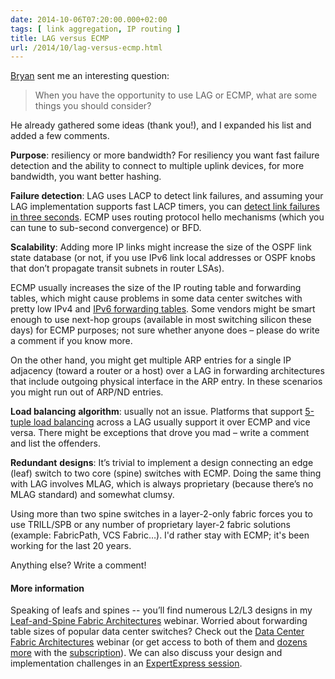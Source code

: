 ```yaml
---
date: 2014-10-06T07:20:00.000+02:00
tags: [ link aggregation, IP routing ]
title: LAG versus ECMP
url: /2014/10/lag-versus-ecmp.html
---
```


[Bryan](https://www.linkedin.com/in/bryanbartik) sent me an interesting question:

> When you have the opportunity to use LAG or ECMP, what are some things you should consider?

He already gathered some ideas (thank you!), and I expanded his list and added a few comments.

**Purpose**: resiliency or more bandwidth? For resiliency you want fast failure detection and the ability to connect to multiple uplink devices, for more bandwidth, you want better hashing.
<!--more-->
**Failure detection**: LAG uses LACP to detect link failures, and assuming your LAG implementation supports fast LACP timers, you can [detect link failures in three seconds](http://blog.ipspace.net/2012/09/do-we-need-lacp-and-udld.html). ECMP uses routing protocol hello mechanisms (which you can tune to sub-second convergence) or BFD.

**Scalability**: Adding more IP links might increase the size of the OSPF link state database (or not, if you use IPv6 link local addresses or OSPF knobs that don’t propagate transit subnets in router LSAs).

ECMP usually increases the size of the IP routing table and forwarding tables, which might cause problems in some data center switches with pretty low IPv4 and [IPv6 forwarding tables](http://blog.ipspace.net/2014/09/ipv6-neighbor-discovery-nd-and.html). Some vendors might be smart enough to use next-hop groups (available in most switching silicon these days) for ECMP purposes; not sure whether anyone does – please do write a comment if you know more.

On the other hand, you might get multiple ARP entries for a single IP adjacency (toward a router or a host) over a LAG in forwarding architectures that include outgoing physical interface in the ARP entry. In these scenarios you might run out of ARP/ND entries.

**Load balancing** **algorithm**: usually not an issue. Platforms that support [5-tuple load balancing](http://blog.ipspace.net/2006/12/per-port-cef-load-sharing.html) across a LAG usually support it over ECMP and vice versa. There might be exceptions that drove you mad – write a comment and list the offenders.

**Redundant** **designs**: It’s trivial to implement a design connecting an edge (leaf) switch to two core (spine) switches with ECMP. Doing the same thing with LAG involves MLAG, which is always proprietary (because there’s no MLAG standard) and somewhat clumsy.

Using more than two spine switches in a layer-2-only fabric forces you to use TRILL/SPB or any number of proprietary layer-2 fabric solutions (example: FabricPath, VCS Fabric…). I'd rather stay with ECMP; it's been working for the last 20 years.

Anything else? Write a comment!

#### More information

Speaking of leafs and spines -- you’ll find numerous L2/L3 designs in my [Leaf-and-Spine Fabric Architectures](http://www.ipspace.net/Leaf-and-Spine_Fabric_Architectures) webinar. Worried about forwarding table sizes of popular data center switches? Check out the [Data Center Fabric Architectures](http://www.ipspace.net/Data_Center_Fabrics) webinar (or get access to both of them and [dozens more](http://www.ipspace.net/Webinars) with the [subscription](http://www.ipspace.net/Subscription)). We can also discuss your design and implementation challenges in an [ExpertExpress session](http://www.ipspace.net/ExpertExpress).

